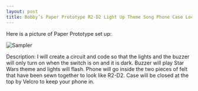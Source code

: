 ```yaml
---
layout: post
title: Bobby’s Paper Prototype R2-D2 Light Up Theme Song Phone Case Locating Device
---
```


Here is a picture of Paper Prototype set up: 

![Sampler](/ref1williams.github.io/img/projectpaper.jpg)

Description: I will create a circuit and code so that the lights and the buzzer will only turn on when the switch is on and it is dark. Buzzer will play Star Wars theme and lights will flash.  Phone will go inside the two pieces of felt that have been sewn together to look like R2-D2. Case will be closed at the top by Velcro to keep your phone in.
 
